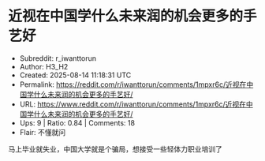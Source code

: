 # 近视在中国学什么未来润的机会更多的手艺好

- Subreddit: r_iwanttorun
- Author: H3_H2
- Created: 2025-08-14 11:18:31 UTC
- Permalink: https://reddit.com/r/iwanttorun/comments/1mpxr6c/近视在中国学什么未来润的机会更多的手艺好/
- URL: https://www.reddit.com/r/iwanttorun/comments/1mpxr6c/近视在中国学什么未来润的机会更多的手艺好/
- Ups: 9 | Ratio: 0.84 | Comments: 18
- Flair: 不懂就问


马上毕业就失业，中国大学就是个骗局，想接受一些轻体力职业培训了

